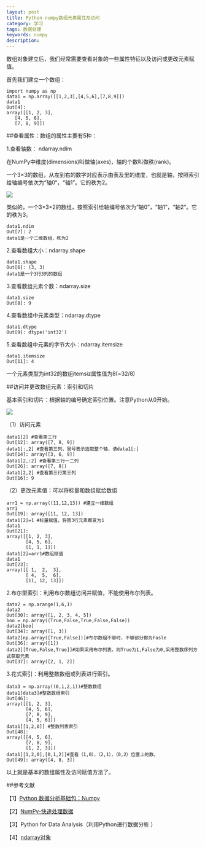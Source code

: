 ```yaml
---
layout: post
title: Python numpy数组元素属性及访问	
category: 学习
tags: 数据处理
keywords: numpy 
description: 
---
```


数组对象建立后，我们经常需要查看对象的一些属性特征以及访问或更改元素赋值。

首先我们建立一个数组：

    import numpy as np
    data1 = np.array([[1,2,3],[4,5,6],[7,8,9]])
    data1
    Out[4]: 
    array([[1, 2, 3],
       [4, 5, 6],
       [7, 8, 9]])
  
##查看属性：数组的属性主要有5种：
    
1.查看轴数： ndarray.ndim
     
在NumPy中维度(dimensions)叫做轴(axes)，轴的个数叫做秩(rank)。

 一个3×3的数组，从左到右的数字对应表示由表及里的维度，也就是轴，按照索引给轴编号依次为“轴0“，“轴1”。它的秩为2。

<img src="http://7xo51k.com1.z0.glb.clouddn.com/numpy轴1.png-wx" align=center />

类似的，一个3×3×2的数组，按照索引给轴编号依次为“轴0”，“轴1”，“轴2“。它的秩为3。
    
    data1.ndim
    Out[7]: 2
    data1是一个二维数组，秩为2

2.查看数组大小：ndarray.shape

    data1.shape
    Out[6]: (3, 3)
    data1是一个3行3列的数组
    
3.查看数组元素个数：ndarray.size

    data1.size
    Out[8]: 9
    
4.查看数组中元素类型：ndarray.dtype
    
    data1.dtype
    Out[9]: dtype('int32')
    
5.查看数组中元素的字节大小：ndarray.itemsize
    
    data1.itemsize
    Out[11]: 4
    
一个元素类型为int32的数组itemsiz属性值为8(=32/8)
    
##访问并更改数组元素：索引和切片
    
基本索引和切片：根据轴的编号确定索引位置。注意Python从0开始。

<img src="http://7xo51k.com1.z0.glb.clouddn.com/numpy轴2.png-wx" align=center />

（1）访问元素

    data1[2] #查看第三行
    Out[12]: array([7, 8, 9])
    data1[:,2] #查看第三列，冒号表示选取整个轴，请data1[:]
    Out[14]: array([3, 6, 9])
    data1[2,:2] #查看第三行一二列
    Out[26]: array([7, 8])
    data1[2,2] #查看第三行第三列
    Out[16]: 9

（2）更改元素值：可以将标量和数组赋给数组

    arr1 = np.array((11,12,13)) #建立一维数组
    arr1
    Out[19]: array([11, 12, 13])
    data1[2]=1 #标量赋值，将第3行元素都变为1
    data1
    Out[21]: 
    array([[1, 2, 3],
           [4, 5, 6],
           [1, 1, 1]])
    data1[2]=arr1#数组赋值
    data1
    Out[23]: 
    array([[ 1,  2,  3],
           [ 4,  5,  6],
           [11, 12, 13]])
    
2.布尔型索引：利用布尔数组访问并赋值，不能使用布尔列表。

    data2 = np.arange(1,6,1)
    data2
    Out[30]: array([1, 2, 3, 4, 5])
    boo = np.array((True,False,True,False,False))
    data2[boo]
    Out[34]: array([1, 3])
    data2[np.array([True,False])]#布尔数组不够时，不够部分都为Fasle
    Out[36]: array([1])
    data2[[True,False,True]]#如果采用布尔列表，则True为1,False为0,采用整数序列方式获取元素
    Out[37]: array([2, 1, 2])

3.花式索引：利用整数数组或列表进行索引。

    data3 = np.array((0,1,2,1))#整数数组
    data1[data3]#整数数组索引
    Out[46]: 
    array([[1, 2, 3],
           [4, 5, 6],
           [7, 8, 9],
           [4, 5, 6]])
    data1[[1,2,0]] #整数列表索引
    Out[48]: 
    array([[4, 5, 6],
           [7, 8, 9],
           [1, 2, 3]])
    data1[[1,2,0],[0,1,2]]#查看（1,0），（2,1），（0,2）位置上的数。
    Out[49]: array([4, 8, 3])
  
以上就是基本的数组属性及访问赋值方法了。

##参考文献
 
【1】[Python 数据分析基础包：Numpy ](http://my.oschina.net/lionets/blog/276574)

【2】[NumPy-快速处理数据](http://old.sebug.net/paper/books/scipydoc/numpy_intro.html)
    
【3】Python for Data Analysis（利用Python进行数据分析 ）

【4】[ndarray对象](http://hyry.dip.jp/tech/book/page/scipy/numpy_ndarray.html)


